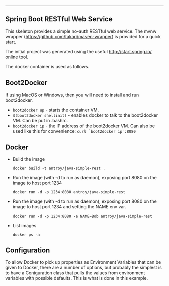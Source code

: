 -------------------------------
Spring Boot RESTful Web Service
-------------------------------

This skeleton provides a simple no-auth RESTful web service. The mvnw wrapper (https://github.com/takari/maven-wrapper) is provided for a quick start.

The initial project was generated using the useful http://start.spring.io/ online tool.

The docker container is used as follows.

Boot2Docker
-----------

If using MacOS or Windows, then you will need to install and run boot2docker.

* ``boot2docker up`` - starts the container VM.
* ``$(boot2docker shellinit)`` - enables docker to talk to the boot2docker VM. Can be put in .bashrc.
* ``boot2docker ip`` - the IP address of the boot2docker VM. Can also be used like this for convenience:
    ``curl `boot2docker ip`:8080``

Docker
------

* Build the image

    ``docker build -t antroy/java-simple-rest .``

* Run the image (with -d to run as daemon), exposing port 8080 on the image to host port 1234

    ``docker run -d -p 1234:8080 antroy/java-simple-rest``

* Run the image (with -d to run as daemon), exposing port 8080 on the image to host port 1234 and setting the NAME env var.

    ``docker run -d -p 1234:8080 -e NAME=Bob antroy/java-simple-rest``

* List images

    ``docker ps -a``

Configuration
-------------

To allow Docker to pick up properties as Environment Variables that can be given to Docker, there are a number of options, but probably the simplest is to have a Coniguration class that pulls the values from environment variables with possible defaults. This is what is done in this example.
